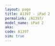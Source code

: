 ```yaml
---
layout: page
title: A1397 - iPad 2
permalink: /A1397/
model_name: iPad 2
aka: 
code: A1397
sim: true
---
```

